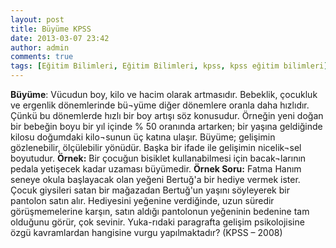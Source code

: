 ```yaml
---
layout: post
title: Büyüme KPSS
date: 2013-03-07 23:42
author: admin
comments: true
tags: [Eğitim Bilimleri, Eğitim Bilimleri, kpss, kpss eğitim bilimleri]
---
```

<strong>Büyüme</strong>: Vücudun boy, kilo ve hacim olarak artmasıdır. Bebeklik, çocukluk ve ergenlik dönemlerinde bü¬yüme diğer dönemlere oranla daha hızlıdır. Çünkü bu dönemlerde hızlı bir boy artışı söz konusudur. Örneğin yeni doğan bir bebeğin boyu bir yıl içinde % 50 oranında artarken; bir yaşına geldiğinde kilosu doğumdaki kilo¬sunun üç katına ulaşır. Büyüme; gelişimin gözlenebilir, ölçülebilir yönüdür. Başka bir ifade ile gelişimin nicelik¬sel boyutudur.
<strong>Örnek:</strong> Bir çocuğun bisiklet kullanabilmesi için bacak¬larının pedala yetişecek kadar uzaması büyümedir.
<strong>Örnek Soru:</strong> Fatma Hanım seneye okula başlayacak olan yeğeni Bertuğ'a bir hediye vermek ister. Çocuk giysileri satan bir mağazadan Bertuğ'un yaşını söyleyerek bir pantolon satın alır. Hediyesini yeğenine verdiğinde, uzun süredir görüşmemelerine karşın, satın aldığı pantolonun yeğeninin bedenine tam olduğunu görür, çok sevinir. Yuka-rıdaki paragrafta gelişim psikolojisine özgü kavramlardan hangisine vurgu yapılmaktadır? (KPSS – 2008)
